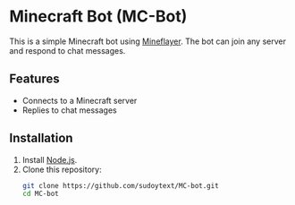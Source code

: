 # Minecraft Bot (MC-Bot)

This is a simple Minecraft bot using [Mineflayer](https://github.com/PrismarineJS/mineflayer). The bot can join any server and respond to chat messages.

## Features
- Connects to a Minecraft server
- Replies to chat messages

## Installation
1. Install [Node.js](https://nodejs.org/).
2. Clone this repository:
   ```sh
   git clone https://github.com/sudoytext/MC-bot.git
   cd MC-bot
